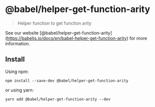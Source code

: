 <span class="citation" data-cites="babel/helper-get-function-arity">@babel/helper-get-function-arity</span>
===========================================================================================================

> Helper function to get function arity

See our website <span class="citation" data-cites="babel/helper-get-function-arity">\[@babel/helper-get-function-arity\]</span>(https://babeljs.io/docs/en/babel-helper-get-function-arity) for more information.

Install
-------

Using npm:

    npm install --save-dev @babel/helper-get-function-arity

or using yarn:

    yarn add @babel/helper-get-function-arity --dev
